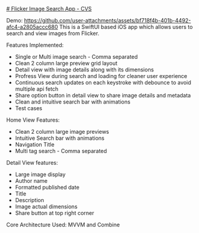 <ins> # Flicker Image Search App - CVS </ins>

Demo: 
https://github.com/user-attachments/assets/bf718f4b-401b-4492-afc4-a2805accc680
This is a SwiftUI based iOS app which allows users to search and view images from Flicker.

Features Implemented:
* Single or Multi image search - Comma separated
* Clean 2 column large preview grid layout
* Detail view with image details along with its dimensions
* Profress View during search and loading for cleaner user experience
* Continuous search updates on each keystroke with debounce to avoid multiple api fetch
* Share option button in detail view to share image details and metadata
* Clean and intuitive search bar with animations
* Test cases

Home View Features: 
* Clean 2 column large image previews
* Intuitive Search bar with animations
* Navigation Title
* Multi tag search - Comma separated

Detail View features: 
* Large image display
* Author name
* Formatted published date
* Title
* Description
* Image actual dimensions
* Share button at top right corner

Core Architecture Used: MVVM and Combine
